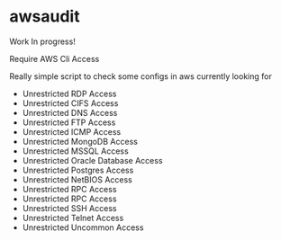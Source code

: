# awsaudit

Work In progress!

Require AWS Cli Access

Really simple script to check some configs in aws currently looking for 

- Unrestricted RDP Access
- Unrestricted CIFS Access
- Unrestricted DNS Access
- Unrestricted FTP Access
- Unrestricted ICMP Access
- Unrestricted MongoDB Access
- Unrestricted MSSQL Access
- Unrestricted Oracle Database Access
- Unrestricted Postgres Access
- Unrestricted NetBIOS Access
- Unrestricted RPC Access
- Unrestricted RPC Access
- Unrestricted SSH Access
- Unrestricted Telnet Access
- Unrestricted Uncommon Access
